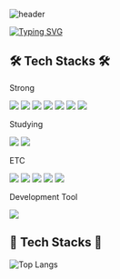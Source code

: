 ![header](https://capsule-render.vercel.app/api?type=waving&color=gradient&height=300&section=header&text=SeBinHan&fontSize=90&fontAlign=72&desc=FrontEnd&descAlignY=65&descAlign=90)

[![Typing SVG](https://readme-typing-svg.herokuapp.com?font=Fira+Code&size=35&pause=1000&color=AE2DF7&width=500&height=65&lines=Welcome+to+my+GitHub+%E2%9C%8B)](https://git.io/typing-svg)

## 🛠️ Tech Stacks 🛠️

<p>Strong</p>

<img src="https://img.shields.io/badge/HTML-E34F26?style=flat&logo=HTML5&logoColor=white"/></a>
<img src="https://img.shields.io/badge/CSS-1572B6?style=flat&logo=CSS3&logoColor=white"/></a>
<img src="https://img.shields.io/badge/JavaScript-F7DF1E?style=flat&logo=javascript&logoColor=white"/></a>
<img src="https://img.shields.io/badge/React-61DAFB?style=flat&logo=react&logoColor=white"/></a>
<img src="https://img.shields.io/badge/Recoil-3578E5?style=flat&logo=recoil&logoColor=white"/></a>
<img src="https://img.shields.io/badge/StyledComponents-DB7093?style=flat&logo=styledcomponents&logoColor=white"/></a>
<img src="https://img.shields.io/badge/Tailwind.css-06B6D4?style=flat&logo=tailwindcss&logoColor=white"/></a>

<p>Studying</p>

<img src="https://img.shields.io/badge/TypeScript-3178C6?style=flat&logo=typescript&logoColor=white"/></a>
<img src="https://img.shields.io/badge/Redux-764ABC?style=flat&logo=redux&logoColor=white"/></a>

<p>ETC</p>

<img src="https://img.shields.io/badge/Git-F05032?style=flat&logo=git&logoColor=white"/></a>
<img src="https://img.shields.io/badge/GitHub-181717?style=flat&logo=github&logoColor=white"/></a>
<img src="https://img.shields.io/badge/Figma-F24E1E?style=flat&logo=figma&logoColor=white"/></a>
<img src="https://img.shields.io/badge/Notion-000000?style=flat&logo=notion&logoColor=white"/></a>
<img src="https://img.shields.io/badge/Slack-4A154B?style=flat&logo=slack&logoColor=white"/></a>

<p>Development Tool</p>

<img src="https://img.shields.io/badge/Visual Studio Code-007ACC?style=flat&logo=visualstudiocode&logoColor=white"/></a>

## 💾 Tech Stacks 💾

<!-- ![Anurag's GitHub stats](https://github-readme-stats.vercel.app/api?username=Hansebin&show_icons=true&theme=tokyonight) -->
![Top Langs](https://github-readme-stats.vercel.app/api/top-langs/?username=Hansebin&layout=compact&theme=buefy)
